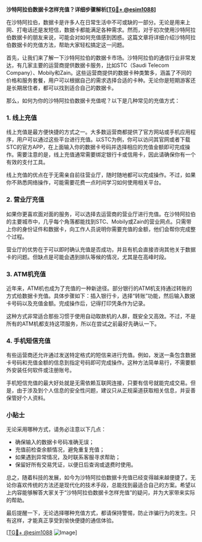 **沙特阿拉伯数据卡怎样充值？详细步骤解析[[TG💪+ @esim1088](https://t.me/s/esim1088)]**

在沙特阿拉伯，数据卡是许多人在日常生活中不可或缺的一部分。无论是用来上网、打电话还是发短信，数据卡都能满足各种需求。然而，对于初次使用沙特阿拉伯数据卡的朋友来说，可能会对如何充值感到困惑。这篇文章将详细介绍沙特阿拉伯数据卡的充值方法，帮助大家轻松搞定这一问题。

首先，让我们来了解一下沙特阿拉伯的数据卡市场。沙特阿拉伯的通信行业非常发达，有几家主要的运营商提供数据卡服务，比如STC（Saudi Telecom Company）、Mobily和Zain。这些运营商提供的数据卡种类繁多，涵盖了不同的价格和服务套餐，用户可以根据自己的需求选择合适的卡种。无论你是短期游客还是长期居住者，都可以找到适合自己的数据卡。

那么，如何为你的沙特阿拉伯数据卡充值呢？以下是几种常见的充值方式：

### 1. 线上充值

线上充值是最方便快捷的方式之一。大多数运营商都提供了官方网站或手机应用程序，用户可以通过这些平台进行充值。以STC为例，你可以访问其官网或者下载STC的官方APP，在上面输入你的数据卡号码并选择相应的充值金额即可完成操作。需要注意的是，线上充值通常需要绑定银行卡或信用卡，因此请确保你有一个有效的支付工具。

线上充值的优点在于无需亲自前往营业厅，随时随地都可以完成操作。不过，如果你不熟悉网络操作，可能需要花费一点时间学习如何使用相关平台。

### 2. 营业厅充值

如果你更喜欢面对面的服务，可以选择去运营商的营业厅进行充值。在沙特阿拉伯的主要城市中，几乎每个角落都能找到STC、Mobily或Zain的营业网点。只需带上你的身份证件和数据卡，向工作人员说明你需要充值的金额，他们会帮你完成整个过程。

营业厅的优势在于可以即时确认充值是否成功，并且有机会直接咨询其他关于数据卡的问题。但缺点是可能会遇到排队等候的情况，尤其是在高峰时段。

### 3. ATM机充值

近年来，ATM机也成为了充值的一种新途径。部分银行的ATM机支持通过转账的方式给数据卡充值。具体步骤如下：插入银行卡，选择“转账”功能，然后输入数据卡号码以及充值金额。完成操作后，记得打印凭条作为记录。

这种方式非常适合那些习惯于使用自动取款机的人群，既安全又高效。不过，不是所有的ATM机都支持这项服务，所以在尝试之前最好先确认一下。

### 4. 手机短信充值

有些运营商还允许通过发送特定格式的短信来进行充值。例如，发送一条包含数据卡号码和充值金额的信息到指定号码即可完成操作。这种方法简单易行，不需要额外安装任何软件或注册账号。

手机短信充值的最大好处就是无需依赖互联网连接，只要有信号就能完成交易。但是，由于涉及到个人信息的安全性问题，建议只从正规渠道获取相关信息，并妥善保管好个人资料。

### 小贴士

无论采用哪种方式，请务必注意以下几点：

- 确保输入的数据卡号码准确无误；
- 充值前检查余额情况，避免重复充值；
- 如果遇到异常情况，及时联系客服寻求帮助；
- 保留好所有交易凭证，以便日后查询或退费时使用。

总之，随着科技的发展，如今为沙特阿拉伯数据卡充值已经变得越来越便捷了。无论你喜欢传统的方法还是现代化的技术手段，总能找到最适合自己的方案。希望以上内容能够解答大家关于“沙特阿拉伯数据卡怎样充值”的疑问，并为大家带来实际的帮助。

最后提醒一下，无论选择哪种充值方式，都请保持警惕，防止诈骗行为的发生。只有这样，才能真正享受到愉快便捷的通信体验。

[[TG💪+ @esim1088](https://t.me/s/esim1088) ![Image](https://i.postimg.cc/4NQfJmqS/Snipaste-2025-05-13-00-14-12.png)]
